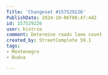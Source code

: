 ```yaml
---
Title: 'Changeset #157529226'
PublishDate: 2024-10-06T08:47:44Z
id: 157529226
user: histrio
comment: Determine roads lane count
created_by: StreetComplete 59.1
tags:
- Montenegro
- Budva

---
```


